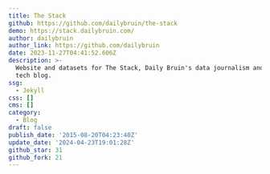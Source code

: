 ```yaml
---
title: The Stack
github: https://github.com/dailybruin/the-stack
demo: https://stack.dailybruin.com/
author: dailybruin
author_link: https://github.com/dailybruin
date: 2023-11-27T04:41:52.606Z
description: >-
  Website and datasets for The Stack, Daily Bruin's data journalism and newsroom
  tech blog.
ssg:
  - Jekyll
css: []
cms: []
category:
  - Blog
draft: false
publish_date: '2015-08-20T04:23:40Z'
update_date: '2024-04-23T19:01:28Z'
github_star: 31
github_fork: 21
---
```

